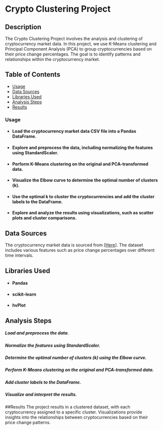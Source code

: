 # Crypto Clustering Project
## Description
The Crypto Clustering Project involves the analysis and clustering of cryptocurrency market data. In this project, we use K-Means clustering and Principal Component Analysis (PCA) to group cryptocurrencies based on their price change percentages. The goal is to identify patterns and relationships within the cryptocurrency market.

## Table of Contents
- [Usage](Usage)
- [Data Sources](Data)
- [Libraries Used](Libraries)
- [Analysis Steps](Analysis)
- [Results](Results)


### Usage
- #### Load the cryptocurrency market data CSV file into a Pandas DataFrame.
- #### Explore and preprocess the data, including normalizing the features using StandardScaler.
- #### Perform K-Means clustering on the original and PCA-transformed data.
- #### Visualize the Elbow curve to determine the optimal number of clusters (k).
- #### Use the optimal k to cluster the cryptocurrencies and add the cluster labels to the DataFrame.
- #### Explore and analyze the results using visualizations, such as scatter plots and cluster comparisons.

## Data Sources
The cryptocurrency market data is sourced from [[Here](https://github.com/aaronbilbow/Challenge19/blob/main/Resources/crypto_market_data.csv)]. The dataset includes various features such as price change percentages over different time intervals.

## Libraries Used
- #### Pandas
- #### scikit-learn
- #### hvPlot

## Analysis Steps
##### Load and preprocess the data.
##### Normalize the features using StandardScaler.
##### Determine the optimal number of clusters (k) using the Elbow curve.
##### Perform K-Means clustering on the original and PCA-transformed data.
##### Add cluster labels to the DataFrame.
##### Visualize and interpret the results.

##Results
The project results in a clustered dataset, with each cryptocurrency assigned to a specific cluster. Visualizations provide insights into the relationships between cryptocurrencies based on their price change patterns.
